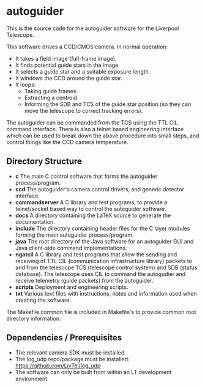 # autoguider

This is the source code for the autoguider software for the Liverpool Telescope.

This software drives a CCD/CMOS camera. In normal operation:
* It takes a field image (full-frame image).
* It finds potential guide stars in the image.
* It selects a guide star and a suitable exposure length.
* It windows the CCD around the guide star.
* It loops:
  * Taking guide frames
  * Extracting a centroid
  * Informing the SDB and TCS of the guide star position (so they can move the telescope to correct tracking errors).

The autoguider can be commanded from the TCS using the TTL CIL command interface. There is also a telnet based
engineering interface which can be used to break down the above procedure into small steps, and control things like the CCD camera temperature.

## Directory Structure

* **c**             The main C control software that forms the autoguider process/program.
* **ccd**           The autoguider's camera control drivers, and generic detector interface.
* **commandserver** A C library and test programs, to provide a telnet/socket based way to control the autoguider software.
* **docs**          A directory containing the LaTeX source to generate the documentation.
* **include**       The directory containing header files for the C layer modules forming the main autoguider process/program.
* **java**          The root directory of the Java software for an autoguider GUI and Java client-side command implementations.
* **ngatcil**       A C library and test programs that allow the sending and receiving of TTL CIL (communication infrastructure library) packets to and from the telescope TCS (telescope control system) and SDB (status database). The telescope uses CIL to command the autogudier and receive telemetry (guide packets) from the autoguider.
* **scripts**       Deployment and engineering scripts.
* **txt**           Various text files with instructions, notes and information used when creating the software.

The Makefile.common file is included in Makefile's to provide common root directory information.

## Dependencies / Prerequisites

* The relevant camera SDK must be installed.
* The log_udp repo/package must be installed: https://github.com/LivTel/log_udp
* The software can only be built from within an LT development environment
